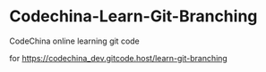 # Codechina-Learn-Git-Branching
CodeChina online learning git  code

for https://codechina_dev.gitcode.host/learn-git-branching
